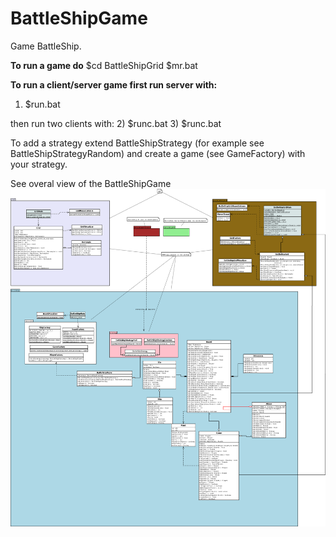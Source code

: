 BattleShipGame
==============

Game BattleShip.

__To run a game do__
$cd BattleShipGrid
$mr.bat

__To run a client/server game first run server with:__
1) $run.bat

then run two clients with:
2) $runc.bat
3) $runc.bat

To add a strategy extend BattleShipStrategy (for example see BattleShipStrategyRandom) and create a game (see GameFactory) with your strategy.

See overal view of the BattleShipGame
![Classes](doc/classes.png)
